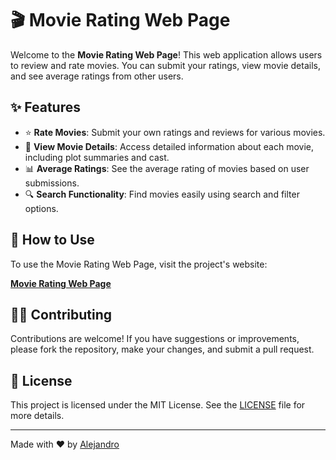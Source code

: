 # 🎬 Movie Rating Web Page

Welcome to the **Movie Rating Web Page**! This web application allows users to review and rate movies. You can submit your ratings, view movie details, and see average ratings from other users.

## ✨ Features

- ⭐ **Rate Movies**: Submit your own ratings and reviews for various movies.
- 📜 **View Movie Details**: Access detailed information about each movie, including plot summaries and cast.
- 📊 **Average Ratings**: See the average rating of movies based on user submissions.
- 🔍 **Search Functionality**: Find movies easily using search and filter options.

## 🚀 How to Use

To use the Movie Rating Web Page, visit the project's website:

[**Movie Rating Web Page**](https://apatoma.github.io/pagina-web-cualificar-peliculas/)


## 🧑‍💻 Contributing

Contributions are welcome! If you have suggestions or improvements, please fork the repository, make your changes, and submit a pull request.

## 📄 License

This project is licensed under the MIT License. See the [LICENSE](LICENSE) file for more details.

---

Made with ❤️ by [Alejandro](https://github.com/Apatoma)
